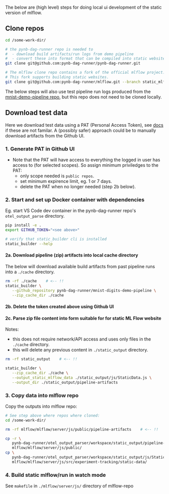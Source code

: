 The below are (high level) steps for doing local ui development of the static version of mlflow.

## Clone repos

```bash
cd /some-work-dir/

# the pynb-dag-runner repo is needed to
#  - download build artifacts/run logs from demo pipeline
#  - convert these into format that can be compiled into static website
git clone git@github.com:pynb-dag-runner/pynb-dag-runner.git

# The mlflow clone repo contains a fork of the official mlflow project.
# This fork supports building static websites.
git clone git@github.com:pynb-dag-runner/mlflow.git --branch static_mlflow
```

The below steps will also use test pipeline run logs produced from the [mnist-demo-pipeline repo](https://github.com/pynb-dag-runner/mnist-digits-demo-pipeline), but this repo does not need to be cloned locally.

## Download test data
Here we download test data using a PAT (Personal Access Token), see [docs](https://docs.github.com/en/authentication/keeping-your-account-and-data-secure/creating-a-personal-access-token) if these are not familar. A (possibly safer) approach could be to manually download artifacts from the Github UI.

### 1. Generate PAT in Github UI
 - Note that the PAT will have access to everything the logged in user has access to (for selected scopes). So assign minimum priviledges to the PAT:
   - only scope needed is `public repos`.
   - set minimum expirence limit, eg. 1 or 7 days.
   - delete the PAT when no longer needed (step 2b below).

### 2. Start and set up Docker container with dependencies
Eg. start VS Code dev container in the pynb-dag-runner repo's `otel_output_parse` directory.

```bash
pip install -e .
export GITHUB_TOKEN="<see above>"

# verify that static_builder cli is installed
static_builder --help
```

#### 2a. Download pipeline (zip) artifacts into local cache directory
The below will download available build artifacts from past pipeline runs into a `./cache` directory.
```bash
rm -rf ./cache    # <-- !!
static_builder \
   --github_repository pynb-dag-runner/mnist-digits-demo-pipeline \
   --zip_cache_dir ./cache
```
#### 2b. Delete the token created above using Github UI

#### 2c. Parse zip file content into form suitable for for static ML Flow website
Notes:
- this does not require network/API access and uses only files in the `./cache` directory.
- this will delete any previous content in `./static_output` directory.

```bash
rm -rf static_output    # <-- !!

static_builder \
   --zip_cache_dir ./cache \
   --output_static_mlflow_data ./static_output/js/StaticData.js \
   --output_dir ./static_output/pipeline-artifacts
```

### 3. Copy data into mlflow repo

Copy the outputs into mlflow repo:

```bash
# See step above where repos where cloned:
cd /some-work-dir/

rm -rf mlflow/mlflow/server/js/public/pipeline-artifacts    # <-- !!

cp -r \
   pynb-dag-runner/otel_output_parser/workspace/static_output/pipeline-artifacts \
   mlflow/mlflow/server/js/public/
cp \
   pynb-dag-runner/otel_output_parser/workspace/static_output/js/StaticData.js \
   mlflow/mlflow/server/js/src/experiment-tracking/static-data/
```

### 4. Build static mlflow/run in watch mode

See `makefile` in `./mlflow/server/js/` directory of mlflow-repo
